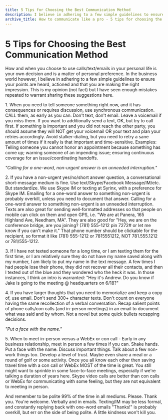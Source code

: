 ```yaml
---
title: 5 Tips for Choosing the Best Communication Method
description: I believe in adhering to a few simple guidelines to ensure your points are heard, actioned and that you are making the right impression.
archive_title: How to communicate like a pro - 5 tips for choosing the best communication method
---
```


# 5 Tips for Choosing the Best Communication Method

How and when you choose to use calls/text/emails in your personal life is your own decision and is a matter of personal preference. In the business world however, I believe in adhering to a few simple guidelines to ensure your points are heard, actioned and that you are making the right impression. This is my opinion (not fact) but I have seen enough mistakes repeated to warrant sharing these suggestions here.

1\. When you need to tell someone something right now, and it has consequences or requires discussion, use synchronous communication. CALL them, as early as you can. Don't text, don't email. Leave a voicemail if you miss them. If you want to additionally send a text, OK, but try to call first. If something is important and you did not reach the other party, you should assume they will NOT get your voicemail OR your text and plan your retries accordingly. Avoid stalker-dialing, but you need to retry a sane amount of times if it really is that important and time-sensitive. Examples: Telling someone you cannot honor an appointment because something has come up; warning someone of an impending issue; ensuring continuous coverage for an issue/coordinating handoffs.

_"Calling for a one-word, non-urgent answer is an unneeded interruption."_

2\. If you have a non-urgent yes/no/short answer question, a conversational short-message medium is fine. Use text/Skype/Facebook Message/IM/etc. But standardize. We use Skype IM or texting at Syrinx, with a preference for Skype IM. Emailing for a one-word answer to something non-urgent is probably overkill, unless you need to document that answer. Calling for a one-word answer to something non-urgent is an unneeded interruption. Texts are also great for sending well-formatted addresses so that people on mobile can click on them and open GPS, i.e. "We are at Panera, 165 Highland Ave, Needham, MA". They are also good for "Hey, we are on the conference bridge, are you joining? (781) 555-1212 pin 7272# or let me know if you can't make it." That phone number should be clickable for the recipient, so format it like (781) 555-1212 or 7815551212, NOT 781.555.1212 or 781/555-1212.

3\. If I have not texted someone for a long time, or I am texting them for the first time, or I am relatively sure they do not have my name saved along with my number, I am likely to put my name in the text message. A few times I had people lose their phone, they did not recover all their contacts, and then I texted out of the blue and they wondered who the heck it was. In those instances, I think an intro is warranted: "Hey it's Andrew. Do you know if Jake is going to the meeting @ headquarters on 6/18?"

4\. If you have larger thoughts that you need to memorialize and keep a copy of, use email. Don't send 300+ character texts. Don't count on everyone having the same recollection of a verbal conversation. Recap salient points of phone calls/con calls (and in-person meetings) in an email to document what was said and by whom. Not a novel but some quick bullets recapping decisions.

_"Put a face with the name."_

5\. When to meet in-person versus a WebEx or con call - Early in any business relationship, meet in person a few times if you can. Shake hands. Put a face with the name. Discuss important things. Talk about a few non-work things too. Develop a level of trust. Maybe even share a meal or a round of golf or some activity. Once you all know each other then saving travel time with a con call or WebEx MOST of the time is great. You still might want to sprinkle in some face-to-face meetings, especially if we're talking a duration of years here. Skype video calls are better than con calls or WebEx for communicating with some feeling, but they are not equivalent to meeting in person.

And remember to be polite 99% of the time in all mediums. Please. Thank you. You're welcome. Verbally and in emails. Texting/IM may be less formal, and constantly replying back with one-word emails "Thanks!" is probably overkill, but err on the side of being polite. A little kindness won't kill you.
